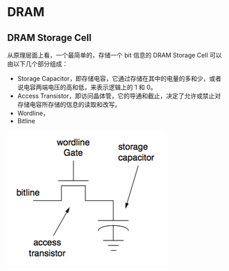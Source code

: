 # DRAM


## DRAM Storage Cell

从原理层面上看，一个最简单的，存储一个 bit 信息的 DRAM Storage Cell 可以由以下几个部分组成：

* Storage Capacitor，即存储电容，它通过存储在其中的电量的多和少，或者说电容两端电压的高和低，来表示逻辑上的 1 和 0。
* Access Transistor，即访问晶体管，它的导通和截止，决定了允许或禁止对存储电容所存储的信息的读取和改写。
* Wordline，
* Bitline

![](dram_storage_cell.png)